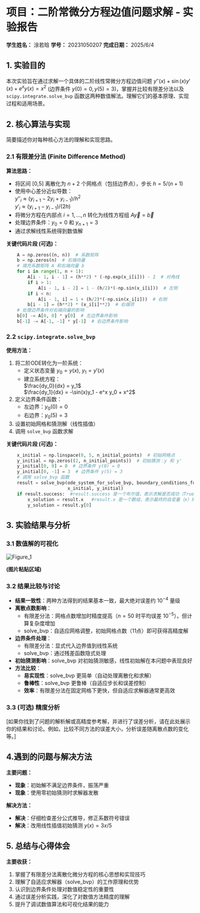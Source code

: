 # 项目：二阶常微分方程边值问题求解 - 实验报告

**学生姓名：** 涂若晗
**学号：** 20231050207
**完成日期：** 2025/6/4

## 1. 实验目的

本次实验旨在通过求解一个具体的二阶线性常微分方程边值问题 $y''(x) + \sin(x) y'(x) + e^x y(x) = x^2$ (边界条件 $y(0)=0, y(5)=3$)，掌握并比较有限差分法以及 `scipy.integrate.solve_bvp` 函数这两种数值解法。理解它们的基本原理、实现过程和适用场景。

## 2. 核心算法与实现

简要描述你对每种核心方法的理解和实现思路。

### 2.1 有限差分法 (Finite Difference Method)

**算法思路：**
- 将区间 [0,5] 离散化为 $n+2$ 个网格点（包括边界点），步长 $h=5/(n+1)$  
- 使用中心差分近似导数：  
  $y''_i \approx (y_{i+1} - 2y_i + y_{i-1})/h^2$  
  $y'_i \approx (y_{i+1} - y_{i-1})/(2h)$  
- 将微分方程在内部点 $i=1,\dots,n$ 转化为线性方程组 $A\vec{y} = \vec{b}$  
- 处理边界条件：$y_0=0$ 和 $y_{n+1}=3$  
- 通过求解线性系统得到数值解  

**关键代码片段 (可选)：**
```python
    A = np.zeros((n, n))  # 系数矩阵
    b = np.zeros(n)  # 右端向量
    # 填充系数矩阵 A 和右端向量 b
    for i in range(1, n + 1):
        A[i - 1, i - 1] = (h**2) * (-np.exp(x_i[i])) - 2  # 对角线
        if i > 1:
            A[i - 1, i - 2] = 1 - (h/2)*(-np.sin(x_i[i]))  # 左侧
        if i < n:
            A[i - 1, i] = 1 + (h/2)*(-np.sin(x_i[i]))  # 右侧
        b[i - 1] = (h**2) * (x_i[i]**2)  # 右端项
    # 处理边界条件对右端向量的影响
    b[0] -= A[0, 0] * y[0]  # 左边界条件影响
    b[-1] -= A[-1, -1] * y[-1]  # 右边界条件影响
```

### 2.2 `scipy.integrate.solve_bvp`

**使用方法：**
1. 将二阶ODE转化为一阶系统：  
   - 定义状态变量 $y_0 = y(x)$, $y_1 = y'(x)$  
   - 建立系统方程：  
     $\frac{dy_0}{dx} = y_1$  
     $\frac{dy_1}{dx} = -\sin(x)y_1 - e^x y_0 + x^2$  
2. 定义边界条件函数：  
   - 左边界：$y_0(0) = 0$  
   - 右边界：$y_0(5) = 3$  
3. 设置初始网格和猜测解（线性插值）  
4. 调用 `solve_bvp` 函数求解  

**关键代码片段 (可选)：**
```python
    x_initial = np.linspace(0, 5, n_initial_points)  # 初始网格点
    y_initial = np.zeros((2, n_initial_points))  # 初始猜测：y 和 y'
    y_initial[0, 0] = 0  # 边界条件 y(0) = 0
    y_initial[0, -1] = 3  # 边界条件 y(5) = 3
    # 调用 solve_bvp 函数
    result = solve_bvp(ode_system_for_solve_bvp, boundary_conditions_for_solve_bvp,
                       x_initial, y_initial)
    if result.success:  #result.success 是一个布尔值，表示求解是否成功（True 代表成功，False 代表失败）。
        x_solution = result.x   #result.x 是一个数组，表示最终的自变量（x）网格点。
        y_solution = result.y[0]
```

## 3. 实验结果与分析

### 3.1 数值解的可视化

![Figure_1](https://github.com/user-attachments/assets/50155c56-37f9-4e0b-99a8-228adaa05b75)


**(图片粘贴区域)**

### 3.2 结果比较与讨论

- **结果一致性**：两种方法得到的结果基本一致，最大绝对误差约 $10^{-4}$ 量级  
- **离散点数影响**：  
  - 有限差分法：网格点数增加时精度提高（$n=50$ 时平均误差 $10^{-5}$），但计算复杂度增加  
  - solve_bvp：自适应网格调整，初始网格点数（11点）即可获得高精度解  
- **边界条件处理**：  
  - 有限差分法：显式代入边界值到线性系统  
  - solve_bvp：通过残差函数隐式处理  
- **初始猜测影响**：solve_bvp 对初始猜测敏感，线性初始解在本问题中表现良好  
- **方法比较**：  
  - **易实现性**：solve_bvp 更简单（自动处理离散化和求解）  
  - **鲁棒性**：solve_bvp 更鲁棒（自适应步长和误差控制）  
  - **效率**：有限差分法在固定网格下更快，但自适应求解器通常更高效  

### 3.3 (可选) 精度分析

[如果你找到了问题的解析解或高精度参考解，并进行了误差分析，请在此处展示你的结果和讨论。例如，比较不同方法的误差大小，分析误差随离散点数的变化等。]

## 4.遇到的问题与解决方法

**主要问题：**
- **现象**：初始解不满足边界条件，振荡严重  
- **现象**：使用零初始猜测时求解器发散 

**解决方法：**
- **解决**：仔细检查差分公式推导，修正系数符号错误  
- **解决**：改用线性插值初始猜测 $y(x)=3x/5$ 

## 5. 总结与心得体会

**主要收获：**
1. 掌握了有限差分法离散化微分方程的核心思想和实现技巧  
2. 理解了自适应求解器（solve_bvp）的工作原理和优势  
3. 认识到边界条件处理对数值稳定性的重要性  
4. 通过误差分析实践，深化了对数值方法精度的理解  
5. 提升了调试数值算法和可视化结果的能力 

